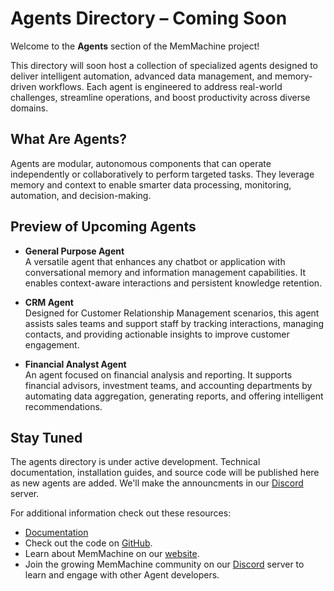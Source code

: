 # Agents Directory – Coming Soon

Welcome to the **Agents** section of the MemMachine project!

This directory will soon host a collection of specialized agents designed to deliver intelligent automation, advanced data management, and memory-driven workflows. Each agent is engineered to address real-world challenges, streamline operations, and boost productivity across diverse domains.

## What Are Agents?

Agents are modular, autonomous components that can operate independently or collaboratively to perform targeted tasks. They leverage memory and context to enable smarter data processing, monitoring, automation, and decision-making.

## Preview of Upcoming Agents

- **General Purpose Agent**  
  A versatile agent that enhances any chatbot or application with conversational memory and information management capabilities. It enables context-aware interactions and persistent knowledge retention.

- **CRM Agent**  
  Designed for Customer Relationship Management scenarios, this agent assists sales teams and support staff by tracking interactions, managing contacts, and providing actionable insights to improve customer engagement.

- **Financial Analyst Agent**  
  An agent focused on financial analysis and reporting. It supports financial advisors, investment teams, and accounting departments by automating data aggregation, generating reports, and offering intelligent recommendations.

## Stay Tuned

The agents directory is under active development. Technical documentation, installation guides, and source code will be published here as new agents are added. We'll make the announcments in our [Discord](https://discord.gg/usydANvKqD) server.

For additional information check out these resources:

- [Documentation](https://docs.memmachine.ai/)
- Check out the code on [GitHub](https://github.com/MemMachine/MemMachine).
- Learn about MemMachine on our [website](https://memmachine.ai/).
- Join the growing MemMachine community on our [Discord](https://discord.gg/usydANvKqD) server to learn and engage with other Agent developers.
